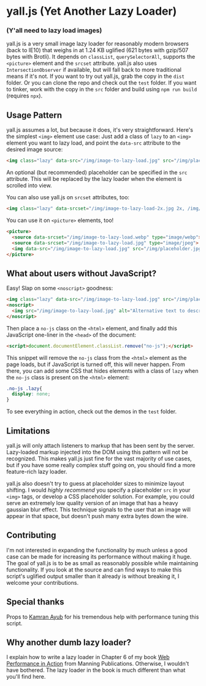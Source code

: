 # yall.js (Yet Another Lazy Loader)
### (Y'all need to lazy load images)

yall.js is a very small image lazy loader for reasonably modern browsers (back to IE10) that weighs in at 1.24 KB uglified (621 bytes with gzip/507 bytes with Brotli). It depends on `classList`, `querySelectorAll`, supports the `<picture>` element and the `srcset` attribute. yall.js also uses `IntersectionObserver` if available, but will fall back to more traditional means if it's not. If you want to try out yall.js, grab the copy in the `dist` folder. Or you can clone the repo and check out the `test` folder. If you want to tinker, work with the copy in the `src` folder and build using `npm run build` (requires `npx`).

## Usage Pattern

yall.js assumes a lot, but because it does, it's very straightforward. Here's the simplest `<img>` element use case: Just add a class of `lazy` to an `<img>` element you want to lazy load, and point the `data-src` attribute to the desired image source:

```html
<img class="lazy" data-src="/img/image-to-lazy-load.jpg" src="/img/placeholder.jpg" alt="Alternative text to describe image.">
```

An optional (but recommended) placeholder can be specified in the `src` attribute. This will be replaced by the lazy loader when the element is scrolled into view.

You can also use yall.js on `srcset` attributes, too:

```html
<img class="lazy" data-srcset="/img/image-to-lazy-load-2x.jpg 2x, /img/image-to-lazy-load-1x.jpg 1x" data-src="/img/image-to-lazy-load-1x.jpg" src="/img/placeholder.jpg" alt="Alternative text to describe image.">
```

You can use it on `<picture>` elements, too!

```html
<picture>
  <source data-srcset="/img/image-to-lazy-load.webp" type="image/webp">
  <source data-srcset="/img/image-to-lazy-load.jpg" type="image/jpeg">
  <img data-src="/img/image-to-lazy-load.jpg" src="/img/placeholder.jpg" class="lazy" alt="Alternative text to describe image.">
</picture>
```

## What about users without JavaScript?

Easy! Slap on some `<noscript>` goodness:

```html
<img class="lazy" data-src="/img/image-to-lazy-load.jpg" src="/img/placeholder.jpg" alt="Alternative text to describe image.">
<noscript>
  <img src="/img/image-to-lazy-load.jpg" alt="Alternative text to describe image.">
</noscript>
```

Then place a `no-js` class on the `<html>` element, and finally add this JavaScript one-liner in the `<head>` of the document:

```html
<script>document.documentElement.classList.remove("no-js");</script>
```

This snippet will remove the `no-js` class from the `<html>` element as the page loads, but if JavaScript is turned off, this will never happen. From there, you can add some CSS that hides elements with a class of `lazy` when the `no-js` class is present on the `<html>` element:

```css
.no-js .lazy{
  display: none;
}
```

To see everything in action, check out the demos in the `test` folder.

## Limitations

yall.js will only attach listeners to markup that has been sent by the server. Lazy-loaded markup injected into the DOM using this pattern will not be recognized. This makes yall.js just fine for the vast majority of use cases, but if you have some really complex stuff going on, you should find a more feature-rich lazy loader.

yall.js also doesn't try to guess at placeholder sizes to minimize layout shifting. I would *highly recommend* you specify a placeholder `src` in your `<img>` tags, or develop a CSS placeholder solution. For example, you could serve an extremely low quality version of an image that has a heavy gaussian blur effect. This technique signals to the user that an image will appear in that space, but doesn't push many extra bytes down the wire.

## Contributing

I'm not interested in expanding the functionality by much unless a good case can be made for increasing its performance without making it huge. The goal of yall.js is to be as small as reasonably possible while maintaining functionality. If you look at the source and can find ways to make this script's uglified output smaller than it already is without breaking it, I welcome your contributions.

## Special thanks

Props to [Kamran Ayub](https://github.com/kamranayub) for his tremendous help with performance tuning this script.

## Why another dumb lazy loader?

I explain how to write a lazy loader in Chapter 6 of my book [Web Performance in Action](https://www.manning.com/books/web-performance-in-action?a_aid=webopt&a_bid=63c31090) from Manning Publications. Otherwise, I wouldn't have bothered. The lazy loader in the book is much different than what you'll find here.
